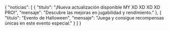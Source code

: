 {
  "noticias": [
    {
      "titulo": "¡Nueva actualización disponible MY XD XD XD XD PRO!",
      "mensaje": "Descubre las mejoras en jugabilidad y rendimiento."
    },
    {
      "titulo": "Evento de Halloween",
      "mensaje": "Juega y consigue recompensas únicas en este evento especial."
    }
  ]
}
